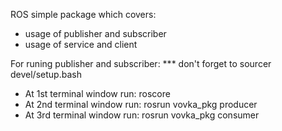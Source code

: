 ROS simple package which covers:
- usage of publisher and subscriber
- usage of service and client

For runing publisher and subscriber:
*** don't forget to sourcer devel/setup.bash 
- At 1st terminal window run: roscore
- At 2nd terminal window run: rosrun vovka_pkg producer
- At 3rd terminal window run: rosrun vovka_pkg consumer

